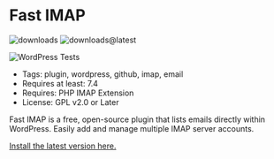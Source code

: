 # Fast IMAP

![downloads](https://img.shields.io/github/downloads/codersikarwar/fast-imap/total) ![downloads@latest](https://img.shields.io/github/downloads/codersikarwar/fast-imap/latest/total)

![WordPress Tests](https://github.com/codersikarwar/fast-imap/workflows/WordPress%20Tests/badge.svg)

* Tags: plugin, wordpress, github, imap, email
* Requires at least: 7.4
* Requires: PHP IMAP Extension 
* License: GPL v2.0 or Later

Fast IMAP is a free, open-source plugin that lists emails directly within WordPress. Easily add and manage multiple IMAP server accounts.

[Install the latest version here.](https://github.com/codersikarwar/fast-imap/releases/latest)

